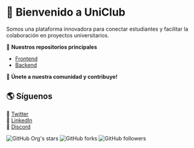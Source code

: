 # 🚀 Bienvenido a UniClub  

Somos una plataforma innovadora para conectar estudiantes y facilitar la colaboración en proyectos universitarios.  

🌟 **Nuestros repositorios principales**  
- [Frontend](https://github.com/UniClub-SocialNetwork/UClub-Frontend)  
- [Backend](https://github.com/UniClub-SocialNetwork/UClub-Backend)  

📢 **Únete a nuestra comunidad y contribuye!**  

## 🌎 Síguenos  
📌 [Twitter](https://twitter.com/uniclub)  
📌 [LinkedIn](https://linkedin.com/company/uniclub)  
📌 [Discord](https://discord.gg/uniclub)  


![GitHub Org's stars](https://img.shields.io/github/stars/UniClub-SocialNetwork?style=social)
![GitHub forks](https://img.shields.io/github/forks/UniClub-SocialNetwork?style=social)
![GitHub followers](https://img.shields.io/github/followers/UniClub-SocialNetwork?style=social)

